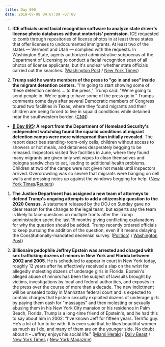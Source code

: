 ```yaml
---
title: Day 900
date: 2019-07-08 04:07:00 -07:00
---
```


1. **ICE officials used facial recognition software to analyze state driver's license photo databases without motorists' permission**. ICE requested to comb through repositories of license photos in at least three states that offer licenses to undocumented immigrants. At least two of the states — Vermont and Utah — complied with the requests. In Washington State, agents authorized administrative subpoenas of the Department of Licensing to conduct a facial recognition scan of all photos of license applicants, but it's unclear whether state officials carried out the searches. ([Washington Post](https://www.washingtonpost.com/technology/2019/07/07/fbi-ice-find-state-drivers-license-photos-are-gold-mine-facial-recognition-searches/?utm_term=.42ff1162888a) / [New York Times](https://www.nytimes.com/2019/07/07/us/politics/ice-drivers-licenses-facial-recognition.html))

2. **Trump said he wants members of the press to "go in and see" inside the migrant detention centers**. "I'm going to start showing some of these detention centers ... to the press," Trump said. "We're going to send people in. We're going to have some of the press go in." Trumps comments come days after several Democratic members of Congress toured two facilities in Texas, where they found migrants and their children are being forced to live in squalid conditions while detained near the southwestern border. ([CNN](https://www.cnn.com/2019/07/07/politics/trump-press-migrant-detention-centers/index.html))

* [📌 ](https://whatthefuckjusthappenedtoday.com/#1-a-report-from-the-department-of-ho)**[Day 895](https://whatthefuckjusthappenedtoday.com/#1-a-report-from-the-department-of-ho): A report from the Department of Homeland Security's independent watchdog found the squalid conditions at migrant detention camps were more widespread than initially revealed**. The report describes standing-room-only cells, children without access to showers or hot meals, and detainees desperately begging to be released. Inspectors visited five facilities in June, where they found many migrants are given only wet wipes to clean themselves and bologna sandwiches to eat, leading to additional health problems. Children at two of the camps were not given hot meals until inspectors arrived. Overcrowding was so severe that migrants were banging on cell walls and pressing notes up against the windows begging for help. ([New York Times](https://www.nytimes.com/2019/07/02/us/politics/border-center-migrant-detention.html)/[Reuters](https://www.reuters.com/article/us-usa-immigration-idUSKCN1TY1A5))

1. **The Justice Department has assigned a new team of attorneys to defend Trump's ongoing attempts to add a citizenship question to the 2020 Census**. A statement released by the DOJ on Sunday gave no clear reason for the change to the legal team, but experts say the team is likely to face questions on multiple fronts after the Trump administration spent the last 15 months giving conflicting explanations for why the question should be added. Trump recently ordered officials to keep pursuing the addition of the question, even if it means delaying the Constitutionally-mandated decennial survey. ([Politico](https://www.politico.com/story/2019/07/08/justice-department-census-citizenship-question-battle-1399523)) / [Washington Post](https://www.washingtonpost.com/world/national-security/justice-department-changing-lawyers-on-census-case/2019/07/07/18ba6650-a112-11e9-b732-41a79c2551bf_story.html))

2. **Billionaire pedophile Jeffrey Epstein was arrested and charged with sex trafficking dozens of minors in New York and Florida between 2002 and 2005**. He is scheduled to appear in court in New York today, roughly 12 years after he effectively received a slap on the wrist for allegedly molesting dozens of underage girls in Florida. Epstein's alleged abuse of minors has been the subject of lawsuits brought by victims, investigations by local and federal authorities, and exposés in the press over the course of more than a decade. The new indictment will be unsealed today in Manhattan federal court and is expected to contain charges that Epstein sexually exploited dozens of underage girls by paying them cash for "massages" and then molesting or sexually abusing them in his New York City mansion or his residence in Palm Beach, Florida. Trump is a long-time friend of Epstein's, and he had this to say about him in 2002: "I’ve known Jeff for fifteen years. Terrific guy. He’s a lot of fun to be with. It is even said that he likes beautiful women as much as I do, and many of them are on the younger side. No doubt about it – Jeffrey enjoys his social life." ([Miami Herald](https://www.miamiherald.com/news/state/florida/article232374872.html) / [Daily Beast](https://www.thedailybeast.com/jeffrey-epstein-arrested-for-sex-trafficking-of-minors-source) / [New York Times](https://www.nytimes.com/2019/07/07/nyregion/jeffrey-epstein-sex-trafficking.html) / [New York Magazine](http://nymag.com/nymetro/news/people/n_7912/))